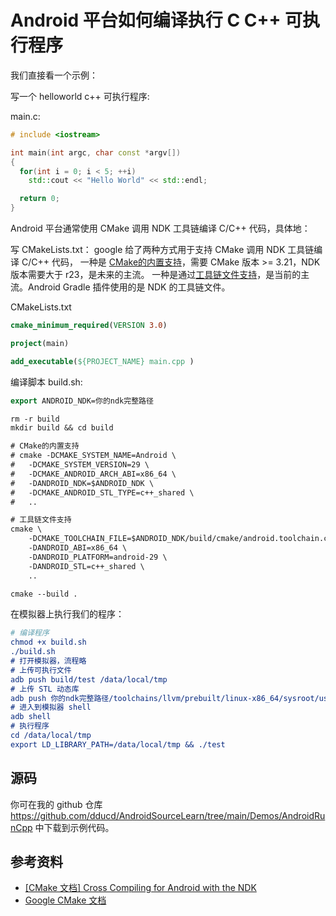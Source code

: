 # Android 平台如何编译执行 C C++ 可执行程序

我们直接看一个示例：

写一个 helloworld c++ 可执行程序:

main.c:

```cpp
# include <iostream>

int main(int argc, char const *argv[])
{
  for(int i = 0; i < 5; ++i)
    std::cout << "Hello World" << std::endl;

  return 0;
}

```

Android 平台通常使用 CMake 调用 NDK 工具链编译 C/C++ 代码，具体地：

写 CMakeLists.txt：
google 给了两种方式用于支持 CMake 调用 NDK 工具链编译 C/C++ 代码，
一种是 [CMake的内置支持](https://cmake.org/cmake/help/latest/manual/cmake-toolchains.7.html#cross-compiling-for-android-with-the-ndk)，需要 CMake 版本 >= 3.21，NDK 版本需要大于 r23，是未来的主流。
一种是通过[工具链文件支持](https://developer.android.com/ndk/guides/cmake)，是当前的主流。Android Gradle 插件使用的是 NDK 的工具链文件。

CMakeLists.txt

```cmake
cmake_minimum_required(VERSION 3.0)

project(main)

add_executable(${PROJECT_NAME} main.cpp )
```

编译脚本 build.sh:

```cmake
export ANDROID_NDK=你的ndk完整路径

rm -r build
mkdir build && cd build 

# CMake的内置支持
# cmake -DCMAKE_SYSTEM_NAME=Android \
# 	-DCMAKE_SYSTEM_VERSION=29 \
# 	-DCMAKE_ANDROID_ARCH_ABI=x86_64 \
# 	-DANDROID_NDK=$ANDROID_NDK \
# 	-DCMAKE_ANDROID_STL_TYPE=c++_shared \
# 	..

# 工具链文件支持
cmake \
    -DCMAKE_TOOLCHAIN_FILE=$ANDROID_NDK/build/cmake/android.toolchain.cmake \
    -DANDROID_ABI=x86_64 \
    -DANDROID_PLATFORM=android-29 \
	-DANDROID_STL=c++_shared \
	..

cmake --build .
```

在模拟器上执行我们的程序：

```cmake
# 编译程序
chmod +x build.sh
./build.sh
# 打开模拟器，流程略
# 上传可执行文件
adb push build/test /data/local/tmp
# 上传 STL 动态库
adb push 你的ndk完整路径/toolchains/llvm/prebuilt/linux-x86_64/sysroot/usr/lib/x86_64-linux-android/libc++_shared.so /data/local/tmp
# 进入到模拟器 shell
adb shell
# 执行程序
cd /data/local/tmp
export LD_LIBRARY_PATH=/data/local/tmp && ./test
```

## 源码

你可在我的 github 仓库 https://github.com/dducd/AndroidSourceLearn/tree/main/Demos/AndroidRunCpp 中下载到示例代码。

## 参考资料

- [[CMake 文档] Cross Compiling for Android with the NDK](https://cmake.org/cmake/help/latest/manual/cmake-toolchains.7.html#cross-compiling-for-android-with-the-ndk)
- [Google CMake 文档](https://developer.android.com/ndk/guides/cmake)
